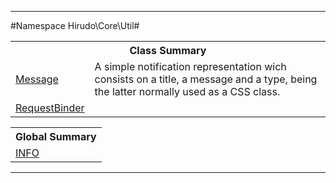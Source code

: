 

- - -

#Namespace Hirudo\Core\Util#

<table class="title">
<tr><th colspan="2" class="title">Class Summary</th></tr>
<tr><td class="name"><a href="https://github.com/JeyDotC/Hirudo-docs/blob/master/hirudo/core/util/Message.md">Message</a></td><td class="description">A simple notification representation wich consists on a title, a message
and a type, being the latter normally used as a CSS class.</td></tr>
<tr><td class="name"><a href="https://github.com/JeyDotC/Hirudo-docs/blob/master/hirudo/core/util/RequestBinder.md">RequestBinder</a></td><td class="description"></td></tr>
</table>

<table class="title">
<tr><th colspan="2" class="title">Global Summary</th></tr>
<tr><td class="name"><a href="package-globals.md#INFO">INFO</a></td><td class="description"></td></tr>
</table>

- - -

